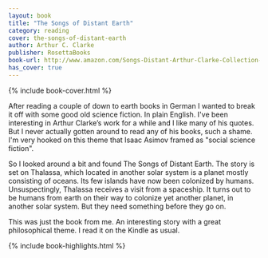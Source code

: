 ```yaml
---
layout: book
title: "The Songs of Distant Earth"
category: reading
cover: the-songs-of-distant-earth
author: Arthur C. Clarke
publisher: RosettaBooks
book-url: http://www.amazon.com/Songs-Distant-Arthur-Clarke-Collection-ebook/dp/B00AHKJFM2/
has_cover: true
---
```

{% include book-cover.html %}

After reading a couple of down to earth books in German I wanted to break it off with some good old science fiction. In plain English. I've been interesting in Arthur Clarke’s work for a while and I like many of his quotes. But I never actually gotten around to read any of his books, such a shame. I'm very hooked on this theme that Isaac Asimov framed as "social science fiction".

So I looked around a bit and found The Songs of Distant Earth. The story is set on Thalassa, which located in another solar system is a planet mostly consisting of oceans. Its few islands have now been colonized by humans. Unsuspectingly, Thalassa receives a visit from a spaceship. It turns out to be humans from earth on their way to colonize yet another planet, in another solar system. But they need something before they go on.

This was just the book from me. An interesting story with a great philosophical theme. I read it on the Kindle as usual.

{% include book-highlights.html %}
